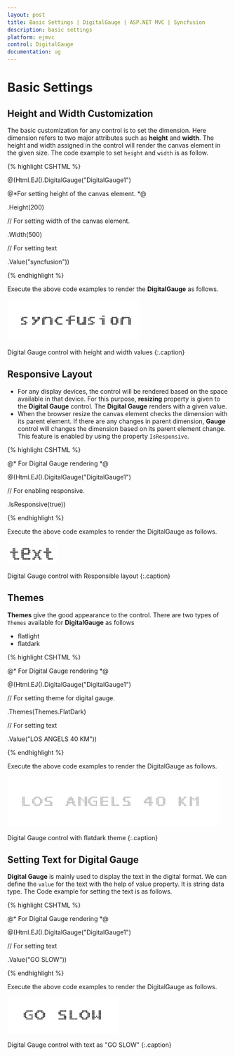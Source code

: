 ```yaml
---
layout: post
title: Basic Settings | DigitalGauge | ASP.NET MVC | Syncfusion
description: basic settings
platform: ejmvc
control: DigitalGauge
documentation: ug
---
```


# Basic Settings

## Height and Width Customization

The basic customization for any control is to set the dimension. Here dimension refers to two major attributes such as **height** and **width**. The height and width assigned in the control will render the canvas element in the given size. The code example to set `height` and `width` is as follow. 

{% highlight CSHTML %}

@(Html.EJ().DigitalGauge("DigitalGauge1")

@*For setting height of the canvas element. *@

.Height(200)

// For setting width of the canvas element.

.Width(500)

// For setting text

.Value("syncfusion"))

{% endhighlight %}

Execute the above code examples to render the **DigitalGauge** as follows. 



![](Basic-Settings_images/Basic-Settings_img1.png)

Digital Gauge control with height and width values
{:.caption}



## Responsive Layout

* For any display devices, the control will be rendered based on the space available in that device. For this purpose, **resizing** property is given to the **Digital Gauge** control. The **Digital Gauge** renders with a given value. 
* When the browser resize the canvas element checks the dimension with its parent element. If there are any changes in parent dimension, **Gauge** control will changes the dimension based on its parent element change. This feature is enabled by using the property `IsResponsive`.



{% highlight CSHTML %}

@* For Digital Gauge rendering *@

@(Html.EJ().DigitalGauge("DigitalGauge1")

// For enabling responsive.

.IsResponsive(true))

{% endhighlight %}

Execute the above code examples to render the DigitalGauge as follows. 



![](Basic-Settings_images/Basic-Settings_img2.png)

Digital Gauge control with Responsible layout
{:.caption}



## Themes

**Themes** give the good appearance to the control. There are two types of `Themes` available for **DigitalGauge** as follows

* flatlight
* flatdark

{% highlight CSHTML %}

@* For Digital Gauge rendering *@

@(Html.EJ().DigitalGauge("DigitalGauge1")

// For setting theme for digital gauge.

.Themes(Themes.FlatDark)

// For setting text

.Value("LOS ANGELS 40 KM"))

{% endhighlight %}


Execute the above code examples to render the DigitalGauge as follows. 

![](Basic-Settings_images/Basic-Settings_img3.png)

Digital Gauge control with flatdark theme
{:.caption}


## Setting Text for Digital Gauge

**Digital Gauge** is mainly used to display the text in the digital format. We can define the `value` for the text with the help of value property. It is string data type. The Code example for setting the text is as follows.



{% highlight CSHTML %}

@* For Digital Gauge rendering  *@

@(Html.EJ().DigitalGauge("DigitalGauge1")

// For setting text

.Value("GO SLOW"))

{% endhighlight %}


Execute the above code examples to render the DigitalGauge as follows.


![](Basic-Settings_images/Basic-Settings_img4.png)

Digital Gauge control with text as "GO SLOW"
{:.caption}



